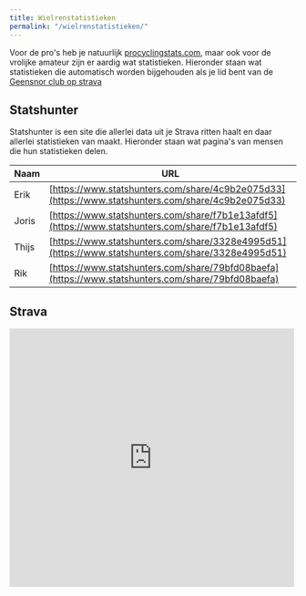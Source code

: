 ```yaml
---
title: Wielrenstatistieken
permalink: "/wielrenstatistieken/"
---
```


Voor de pro's heb je natuurlijk [procyclingstats.com](https://www.procyclingstats.com/), maar ook voor de vrolijke amateur zijn er aardig wat statistieken. Hieronder staan wat statistieken die automatisch worden bijgehouden als je lid bent van de [Geensnor club op strava](https://www.strava.com/clubs/geensnor)

## Statshunter

Statshunter is een site die allerlei data uit je Strava ritten haalt en daar allerlei statistieken van maakt. Hieronder staan wat pagina's van mensen die hun statistieken delen.

| Naam  | URL                                                                                                |
| ----- | -------------------------------------------------------------------------------------------------- |
| Erik  | [https://www.statshunters.com/share/4c9b2e075d33](https://www.statshunters.com/share/4c9b2e075d33) |
| Joris | [https://www.statshunters.com/share/f7b1e13afdf5](https://www.statshunters.com/share/f7b1e13afdf5) |
| Thijs | [https://www.statshunters.com/share/3328e4995d51](https://www.statshunters.com/share/3328e4995d51) |
| Rik   | [https://www.statshunters.com/share/79bfd08baefa](https://www.statshunters.com/share/79bfd08baefa) |

## Strava

<iframe allowtransparency frameborder='0' height='454' scrolling='no' src='https://www.strava.com/clubs/22657/latest-rides/7b925bb609331c84fb2811fecbe2d6007da5e7bb?show_rides=true' width='500'></iframe>
